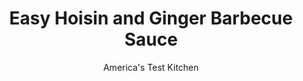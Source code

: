 ---
layout: ../../layouts/MarkdownPostLayout.astro
title: Easy Hoisin and Ginger Barbecue Sauce
author: America's Test Kitchen
pubDate: 2023-03-15
description: "Put down that supermarket bottle: It takes only 10 minutes to make a better breed of barbecue sauce."
image_url: https://res.cloudinary.com/hksqkdlah/image/upload/ar_1:1,c_fill,dpr_2.0,f_auto,fl_lossy.progressive.strip_profile,g_faces:auto,q_auto:low,w_344/STP_Barbecue-Sauces_5-Easy-Homemade_33_xcxqga
tags: ["Grilling & Barbecue","Sauces"]
calories: 818
protein: 1
carbohydrates: 16
fats: 
fiber: 
ingredients: ["2 tablespoons, vegetable oil","1/2 cup, grated onion","1 tablespoon, grated fresh ginger","1 teaspoon, garlic powder","1/4 teaspoon, cayenne pepper","1 1/2 cups, ketchup","3 tablespoons, hoisin sauce","3 tablespoons, soy sauce","3 tablespoons, cider vinegar","2 tablespoons, Dijon mustard"]
serves: 8
time: "30 minutes, plus 30 minutes cooling"
instructions: ["Heat oil in medium saucepan over medium heat until shimmering. Add onion and cook, stirring occasionally, until softened, about 5 minutes. Stir in ginger, garlic powder, and cayenne and cook until fragrant, about 30 seconds.","Stir in ketchup, hoisin, soy sauce, vinegar, and mustard and bring to simmer. Reduce heat to low and cook until flavors meld, about 5 minutes. Let cool completely before serving. (Cooled sauce can be refrigerated for up to 1 week.)"]
nutrition: ["193 mg Potassium","33 mg Phosphorus","16 mg Calcium","15 mg Magnesium","878 mg Sodium","3 g Fat","2 g Monounsaturated","2 mg Vitamin C","8 µg Folate (food)","11 g Sugars","1 µg Vitamin K","55 g Water","16 g Carbs","8 µg Folate equivalent (total)","1 g Protein","1 mg Vitamin E","13 µg Vitamin A","102 kcal Energy","818 calories"]
notes: "Grate the onion on the large holes of a box grater."
---